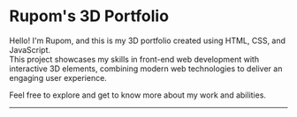 # Rupom's 3D Portfolio

Hello! I'm Rupom, and this is my 3D portfolio created using HTML, CSS, and JavaScript.  
This project showcases my skills in front-end web development with interactive 3D elements, combining modern web technologies to deliver an engaging user experience.

Feel free to explore and get to know more about my work and abilities.

---
